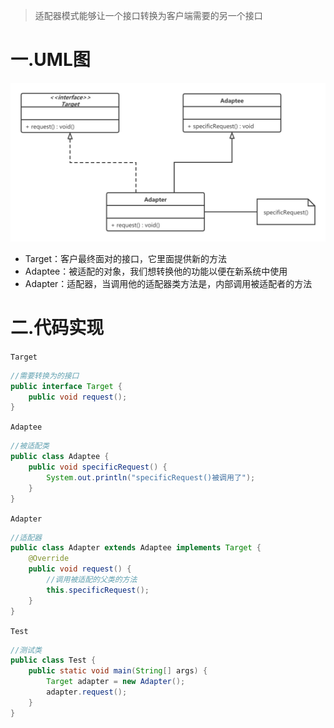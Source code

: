 > 适配器模式能够让一个接口转换为客户端需要的另一个接口

# 一.UML图

![](https://raw.githubusercontent.com/MrWater233/PictureHost/master/20200922112008.png)

- Target：客户最终面对的接口，它里面提供新的方法
- Adaptee：被适配的对象，我们想转换他的功能以便在新系统中使用
- Adapter：适配器，当调用他的适配器类方法是，内部调用被适配者的方法

# 二.代码实现

`Target`

```java
//需要转换为的接口
public interface Target {
	public void request();
}
```

`Adaptee`

```java
//被适配类
public class Adaptee {
	public void specificRequest() {
		System.out.println("specificRequest()被调用了");
	}
}
```

`Adapter`

```java
//适配器
public class Adapter extends Adaptee implements Target {
	@Override
	public void request() {
		//调用被适配的父类的方法
		this.specificRequest();
	}
}
```

`Test`

```java
//测试类
public class Test {
	public static void main(String[] args) {
		Target adapter = new Adapter();
		adapter.request();
	}
}
```

